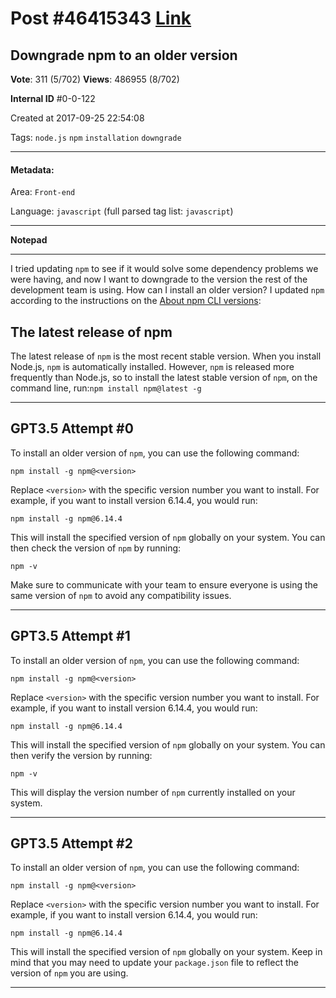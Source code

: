 
# Post \#46415343 [Link](https://stackoverflow.com/questions/46415343/)

## Downgrade npm to an older version

**Vote**: 311 (5/702) **Views**: 486955 (8/702) 

**Internal ID** \#0-0-122

Created at 2017-09-25 22:54:08

Tags: `node.js` `npm` `installation` `downgrade`

----------

#### Metadata:

Area: `Front-end`

Language: `javascript` (full parsed tag list: `javascript`)

----------

**Notepad**


----------

I tried updating `npm` to see if it would solve some dependency problems we were having, and now I want to downgrade to the version the rest of the development team is using. How can I install an older version?
I updated `npm` according to the instructions on the [About npm CLI versions](https://docs.npmjs.com/about-npm-versions):
> 
## The latest release of npm

The latest release of `npm` is the most recent stable version. When you install Node.js, `npm` is automatically installed. However, `npm` is released more frequently than Node.js, so to install the latest stable version of `npm`, on the command line, run:`npm install npm@latest -g`


----------
        
## GPT3.5 Attempt \#0

To install an older version of `npm`, you can use the following command:

```
npm install -g npm@<version>
```

Replace `<version>` with the specific version number you want to install. For example, if you want to install version 6.14.4, you would run:

```
npm install -g npm@6.14.4
```

This will install the specified version of `npm` globally on your system. You can then check the version of `npm` by running:

```
npm -v
```

Make sure to communicate with your team to ensure everyone is using the same version of `npm` to avoid any compatibility issues.

--------

## GPT3.5 Attempt \#1

To install an older version of `npm`, you can use the following command:

```
npm install -g npm@<version>
```

Replace `<version>` with the specific version number you want to install. For example, if you want to install version 6.14.4, you would run:

```
npm install -g npm@6.14.4
```

This will install the specified version of `npm` globally on your system. You can then verify the version by running:

```
npm -v
```

This will display the version number of `npm` currently installed on your system.

--------

## GPT3.5 Attempt \#2

To install an older version of `npm`, you can use the following command:

```
npm install -g npm@<version>
```

Replace `<version>` with the specific version number you want to install. For example, if you want to install version 6.14.4, you would run:

```
npm install -g npm@6.14.4
```

This will install the specified version of `npm` globally on your system. Keep in mind that you may need to update your `package.json` file to reflect the version of `npm` you are using.

--------
